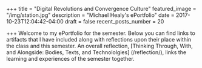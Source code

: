 +++
title = "Digital Revolutions and Convergence Culture"
featured_image = "/img/station.jpg"
description = "Michael Healy's ePortfolio"
date = 2017-10-23T12:04:42-04:00
draft = false
recent_posts_number = 20

+++
Welcome to my ePortfolio for the semester. Below you can find links to artifacts that I have included along with reflections upon their place within the class and this semester. An overall reflection, [Thinking Through, With, and Alongside: Bodies, Texts, and Technololgies] (/reflection/), links the learning and experiences of the semester together. 
